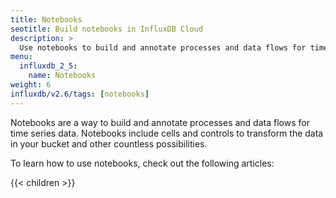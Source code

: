 ```yaml
---
title: Notebooks
seotitle: Build notebooks in InfluxDB Cloud
description: >
  Use notebooks to build and annotate processes and data flows for time series data.
menu:
  influxdb_2_5:
    name: Notebooks
weight: 6
influxdb/v2.6/tags: [notebooks]
---
```


Notebooks are a way to build and annotate processes and data flows for time series data. Notebooks include cells and controls to transform the data in your bucket and other countless possibilities.

To learn how to use notebooks, check out the following articles:

{{< children >}}
